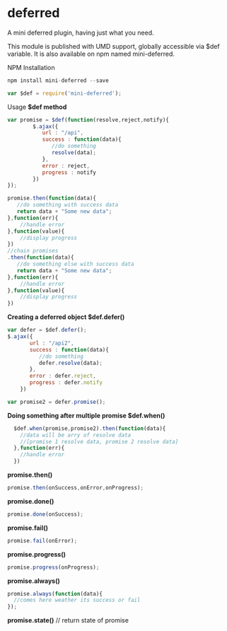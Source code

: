 # deferred
A mini deferred plugin, having just what you need.

This module is published with UMD support, globally accessible via $def variable. It is also available on npm named mini-deferred.

NPM Installation
```js
npm install mini-deferred --save
```
```js
var $def = require('mini-deferred');
```

Usage
**$def method**
```js
var promise = $def(function(resolve,reject,notify){
        $.ajax({
           url : "/api",
           success : function(data){
              //do something
              resolve(data);
           },
           error : reject,
           progress : notify
        })
});

promise.then(function(data){
   //do something with success data
   return data + "Some new data";
},function(err){
    //handle error
},function(value){
    //display progress
})
//chain promises
.then(function(data){
   //do something else with success data
   return data + "Some new data";
},function(err){
    //handle error
},function(value){
    //display progress
})
```

**Creating a deferred object $def.defer()**
```js
var defer = $def.defer();
$.ajax({
       url : "/api2",
       success : function(data){
          //do something
          defer.resolve(data);
       },
       error : defer.reject,
       progress : defer.notify
    })

var promise2 = defer.promise();    
```

**Doing something after multiple promise $def.when()**
```js
  $def.when(promise,promise2).then(function(data){
    //data will be arry of resolve data
    //[promise 1 resolve data, promise 2 resolve data]
  },function(err){
    //handle error
  })
```

**promise.then()**
```js
promise.then(onSuccess,onError,onProgress);
```

**promise.done()**
```js
promise.done(onSuccess);
```

**promise.fail()**
```js
promise.fail(onError);
```

**promise.progress()**
```js
promise.progress(onProgress);
```

**promise.always()**
```js
promise.always(function(data){
  //comes here weather its success or fail
});
```

**promise.state()** // return state of promise
